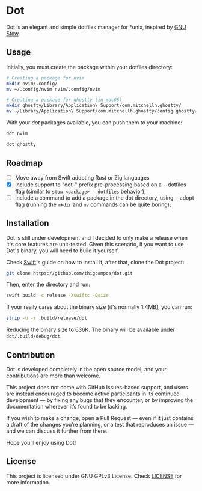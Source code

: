 # Dot
Dot is an elegant and simple dotfiles manager for *unix, inspired by [GNU Stow](https://www.gnu.org/software/stow/).

## Usage
Initially, you must create the package within your dotfiles directory:

```sh
# Creating a package for nvim
mkdir nvim/.config/
mv ~/.config/nvim nvim/.config/nvim
```

```sh
# Creating a package for ghostty (in macOS)
mkdir ghostty/Library/Application\ Support/com.mitchellh.ghostty/
mv ~/Library/Application\ Support/com.mitchellh.ghostty/config ghostty/Library/Application\ Support/com.mitchellh.ghostty/config
```

With your *dot* packages available, you can push them to your machine:

```sh
dot nvim
```

```sh
dot ghostty
```

## Roadmap 
- [ ] Move away from Swift adopting Rust or Zig languages
- [X] Include support to "dot-" prefix pre-processing based on a --dotfiles flag (similar to `stow <package> --dotfiles` behavior);
- [ ] Include a command to add a package in the dot directory, using --adopt flag (running the `mkdir` and `mv` commands can be quite boring);

## Installation
Dot is still under development and I decided to only make a release when it's core features are unit-tested.
Given this scenario, if you want to use Dot's binary, you will need to build it yourself.

Check [Swift](https://www.swift.org/install/macos/)'s guide on how to install it, after that, clone the Dot project:

```sh
git clone https://github.com/thigcampos/dot.git

```

Then, enter the directory and run:

```sh
swift build -c release -Xswiftc -Osize
```

If your really cares about the binary size (it's normally 1.4MB), you can run:

```sh
strip -u -r .build/release/dot
```
Reducing the binary size to 636K. 
The binary will be available under `dot/.build/debug/dot`.

## Contribution
Dot is developed completely in the open source model, and your contributions are more than welcome.

This project does not come with GitHub Issues-based support, and users are instead encouraged to become active participants in its continued development — by fixing any bugs that they encounter, or by improving the documentation wherever it’s found to be lacking.

If you wish to make a change, open a Pull Request — even if it just contains a draft of the changes you’re planning, or a test that reproduces an issue — and we can discuss it further from there.

Hope you’ll enjoy using Dot!

## License
This project is licensed under GNU GPLv3 License. Check [LICENSE](LICENSE) for more information.
